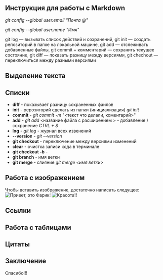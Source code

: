 ## Инструкция для работы с Markdown

*git config --global user.email "Почта @"*

*git config --global user.name "Имя"*


git log — вызывать список действий и сохранений,
git init — создать репозиторий в папке на локальной машине,
git add — отслеживать добавленные файлы,
git commit + комментарий — сохранить текущее состояние,
git diff — показать разницу между версиями,
git chechout — переключиться между разными версиями

## Выделение текста

## Списки
- **diff** - показывает разницу сохраненных фаилов
- **init** - рерозиторий сделать из папки (инициализация) *git init*
- **commit** - *git commit -m* "<текст что делали, коментарий>" 
- **add** - *git add* <название файла с расширением > - добавление / сохранение  *CTRL + S*
- **log** - *git log* - журнал всех извенений
- **--version** - *git --version* 
- **git checkout** - переключение между версиями изменений
- **clear** - очистка записи кода в терминале
- **git checkout -b** -  
- **git branch** - имя ветки
- **git merge** - слияние *git merge <имя ветки>*



## Работа с изображением
  Чтобы вставить изображение, достаточно написать следущее:
![Привет, это Фарик!](DSC_3853.jpg)
![Красота!!](IMG_2022.jpg)


## Ссылки

## Работа с таблицами

## Цитаты

## Заключение
Спасибо!!!